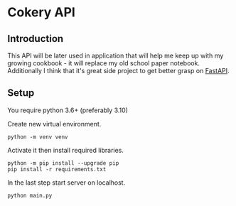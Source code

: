 # Cokery API

## Introduction
This API will be later used in application that will help me keep up with my growing cookbook - it will replace my old school paper notebook.
Additionally I think that it's great side project to get better grasp on [FastAPI](https://fastapi.tiangolo.com/).

## Setup
You require python 3.6+ (preferably 3.10)

Create new virtual environment.
```
python -m venv venv
```
Activate it then install required libraries.
```
python -m pip install --upgrade pip
pip install -r requirements.txt
```
In the last step start server on localhost.
```
python main.py
```
